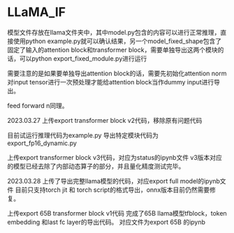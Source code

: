 # LLaMA_IF

模型文件存放在llama文件夹中，其中model.py包含的内容可以进行正常推理，直接使用python example.py就可以确认结果，另一个model_fixed_shape包含了固定了输入的attention block和transformer block，需要单独导出这两个模块的话，可以python export_fixed_module.py进行运行

需要注意的是如果要单独导出attention block的话，需要先初始化attention norm对input tensor进行一次预处理才能给attention block当作dummy input进行导出。

feed forward n同理。

2023.03.27 上传export transformer block v2代码，移除原有问题代码

目前试运行推理代码为example.py
导出特定模块代码为export_fp16_dynamic.py

上传export transformer block v3代码，对应为status的ipynb文件
v3版本对应的模型已经去除了内部动态算子的部分，并且量化精度测试完毕。

2023.03.28 上传了导出完整llama模型的代码，对应export full model的ipynb文件
目前只支持torch jit 和 torch script的格式导出，onnx版本目前仍然需要修复。


上传export 65B transformer block v1代码
完成了65B llama模型tfblock，token embedding 和last fc layer的导出代码。
对应文件为export 65B 的ipynb
